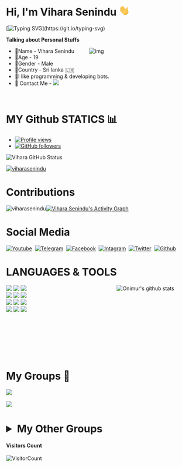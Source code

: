 # Hi, I'm Vihara Senindu <img src="https://raw.githubusercontent.com/ABSphreak/ABSphreak/master/gifs/Hi.gif" width="30px">


 [![Typing SVG](https://readme-typing-svg.herokuapp.com?color=66FF00&lines=-%3E+Vihara+Senindu;-%3E+🦾+I+love+programming.;-%3Edeveloping+bots.)](https://git.io/typing-svg)

**Talking about Personal Stuffs**

<img width="55%" align="right" alt="img " src="https://raw.githubusercontent.com/onimur/.github/master/.resources/git-header.svg" />

- 🔹Name - Vihara Senindu
- 🔹Age - 19 
- 🔹Gender - Male
- 🔹Country - Sri lanka 🇱🇰
- 🔹I like programming & developing bots.
- 🔹 Contact Me - <a href="https://t.me/ViharaSenindu"><img src="https://img.shields.io/badge/Vihara Senindu-blue.svg?logo=telegram"></a>

<br>

# MY Github STATICS 📊

- [![Profile views](https://gpvc.arturio.dev/viharasenindu)](https://github.com/viharasenindu)
- [![GitHub followers](https://img.shields.io/github/followers/viharasenindu.svg?style=social&label=Follow&maxAge=2592000)](https://github.com/viharasenindu?tab=followers)

![Vihara GitHub Status](https://github-readme-stats.vercel.app/api?username=viharasenindu&show_icons=true&theme=midnight-purple)



<p align="left"> <a href="https://github.com/ryo-ma/github-profile-trophy"><img src="https://github-profile-trophy.vercel.app/?username=viharasenindu" alt="viharasenindu" /></a> </p>

# Contributions

<p><img align="left" src="https://github-readme-streak-stats.herokuapp.com/?user=viharasenindu" alt="viharasenindu"></p>

<a href="https://github.com/viharasenindu"><img alt="Vihara Senindu's Activity Graph" src="https://activity-graph.herokuapp.com/graph?username=viharasenindu&bg_color=1F222E&color=F8D866&line=F85D7F&point=FFFFFF&hide_border=true" /></a>




# Social Media

[![Youtube](https://img.shields.io/badge/YouTube%20Channel-ff0000?style=flat&labelColor=224242&logoColor=white&for-the-badge&logo=youtube)](https://youtube.com/c/viharasenindu)&nbsp;
[![Telegram](https://img.shields.io/badge/viharasenindu%20Profile-003245?style=flat&labelColor=224242&logoColor=white&for-the-badge&logo=telegram)](https://t.me/viharasenindu)&nbsp;
[![Facebook](https://img.shields.io/badge/Follow%20me%20on%20Facebook-2533cf?style=flat&labelColor=224242&logoColor=white&for-the-badge&logo=facebook)](https://fb.me/viharasenindu)&nbsp;
[![Intagram](https://img.shields.io/badge/Follow%20me%20on%20Instagram-4d267a?style=style=flat&labelColor=224242&logoColor=white&for-the-badge&logo=instagram)](https://instagram.com/_V_2002_SE)&nbsp;
[![Twitter](https://img.shields.io/badge/Follow%20me%20on%20Twitter-098f99?style=style=flat&labelColor=224242&logoColor=white&for-the-badge&logo=twitter)](https://twitter.com/Vsenindu)&nbsp;
[![Github](https://img.shields.io/badge/Github-000000?style=style=flat&labelColor=224242&logoColor=white&for-the-badge&logo=github)](https://github.com/viharasenindu)

# LANGUAGES & TOOLS

<a href="https://github-readme-stats.vercel.app/api/top-langs/?username=viharsenindu">
    <img width="40%"align="right" alt="Onimur's github stats" src="https://github-readme-stats.vercel.app/api/top-langs/?username=viharasenindu&show_icons=true&theme=midnight-purple" />
  </a>

<!-- L&T -->
<p>
  <code><img width="10%" src="https://www.vectorlogo.zone/logos/java/java-ar21.svg"></code>
  <code><img width="10%" src="https://www.vectorlogo.zone/logos/kotlinlang/kotlinlang-ar21.svg"></code>
  <code><img width="10%" src="https://www.vectorlogo.zone/logos/android/android-ar21.svg"></code>
  <br />
  <code><img width="10%" src="https://www.vectorlogo.zone/logos/gradle/gradle-ar21.svg"></code>
  <code><img width="10%" src="https://www.vectorlogo.zone/logos/circleci/circleci-ar21.svg"></code>
  <code><img width="10%" src="https://www.vectorlogo.zone/logos/json/json-ar21.svg"></code>
  <br />
  <code><img width="10%" src="https://www.vectorlogo.zone/logos/mysql/mysql-ar21.svg"></code>
  <code><img width="10%" src="https://www.vectorlogo.zone/logos/sqlite/sqlite-ar21.svg"></code>
  <code><img width="10%" src="https://www.vectorlogo.zone/logos/firebase/firebase-ar21.svg"></code>
  <br />
  <code><img width="10%" src="https://www.vectorlogo.zone/logos/git-scm/git-scm-ar21.svg"></code>
  <code><img width="10%" src="https://www.vectorlogo.zone/logos/yaml/yaml-ar21.svg"></code>
  <code><img width="10%" src="https://www.vectorlogo.zone/logos/gnu_bash/gnu_bash-ar21.svg"></code>
</p>

<!-- end -->
<br>
<br>
<br>
<br>
<br>
<br>

# My Groups 👥

<a href="https://t.me/Lexiebotupdate"><img src="https://img.shields.io/badge/Join-Telegram%20Channel-red.svg?logo=Telegram"></a>

<a href="https://t.me/lexiesupport"><img src="https://img.shields.io/badge/Join-Telegram%20Group-red.svg?logo=Telegram"></a>
<h1><details>

  <summary><b> My Other Groups </b></summary>

 <a href="https://t.me/GhostParadise"><img src="https://img.shields.io/badge/Join-Telegram%20Group-red.svg?logo=Telegram"></a>

<a href="https://t.me/ceylonlk"><img src="https://img.shields.io/badge/Join-Telegram%20Channel-red.svg?logo=Telegram"></a>



 </details></h1>

#### **Visitors Count**  
![VisitorCount](https://profile-counter.glitch.me/{viharasenindu}/count.svg)




